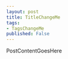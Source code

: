 ```yaml
---
layout: post
title: TitleChangeMe
tags:
- TagsChangeMe
published: False
---
```


PostContentGoesHere